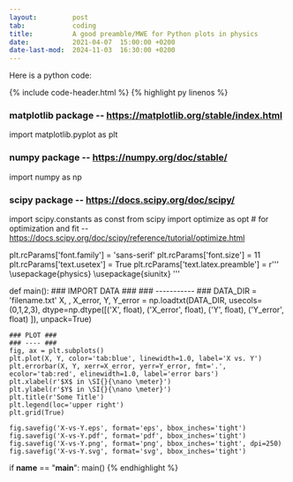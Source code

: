 ```yaml
---
layout:         post
tab:	        coding
title: 	        A good preamble/MWE for Python plots in physics
date:           2021-04-07  15:00:00 +0200
date-last-mod:  2024-11-03  16:30:00 +0200
---
```


Here is a python code:

{% include code-header.html %}
{% highlight py linenos %}
### matplotlib package -- https://matplotlib.org/stable/index.html ###
import matplotlib.pyplot as plt
### numpy package -- https://numpy.org/doc/stable/ ###
import numpy as np
### scipy package -- https://docs.scipy.org/doc/scipy/ ###
import scipy.constants as const
from scipy import optimize as opt                      #   for optimization and fit -- https://docs.scipy.org/doc/scipy/reference/tutorial/optimize.html

plt.rcParams['font.family'] = 'sans-serif'
plt.rcParams['font.size']   = 11
plt.rcParams['text.usetex'] = True
plt.rcParams['text.latex.preamble'] = r'''
\usepackage{physics}
\usepackage{siunitx}
'''

def main():
    ### IMPORT DATA ###
    ### ----------- ###
    DATA_DIR = 'filename.txt'
    X, , X_error, Y, Y_error = np.loadtxt(DATA_DIR,
                                          usecols=(0,1,2,3),
                                          dtype=np.dtype([('X', float),
                                                          ('X_error', float),                                                                                    ('Y', float),
                                                          ('Y_error', float)                                                                                ]),
                                          unpack=True)

    ### PLOT ###
    ### ---- ###
    fig, ax = plt.subplots()
    plt.plot(X, Y, color='tab:blue', linewidth=1.0, label='X vs. Y')
    plt.errorbar(X, Y, xerr=X_error, yerr=Y_error, fmt='.', ecolor='tab:red', elinewidth=1.0, label='error bars')
    plt.xlabel(r'$X$ in \SI{}{\nano \meter}')
    plt.ylabel(r'$Y$ in \SI{}{\nano \meter}')
    plt.title(r'Some Title')
    plt.legend(loc='upper right')
    plt.grid(True)

    fig.savefig('X-vs-Y.eps', format='eps', bbox_inches='tight')
    fig.savefig('X-vs-Y.pdf', format='pdf', bbox_inches='tight')
    fig.savefig('X-vs-Y.png', format='png', bbox_inches='tight', dpi=250)
    fig.savefig('X-vs-Y.svg', format='svg', bbox_inches='tight')


if __name__ == "__main__":
    main()
{% endhighlight %}
